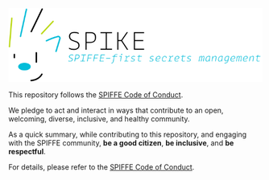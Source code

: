 ![SPIKE](docs/assets/spike-banner-lg.png)

This repository follows the [SPIFFE Code of Conduct][coc].

We pledge to act and interact in ways that contribute to an open, welcoming,
diverse, inclusive, and healthy community.

[coc]: https://github.com/spiffe/spiffe/blob/main/CODE-OF-CONDUCT.md

As a quick summary, while contributing to this repository, and engaging with
the SPIFFE community, **be a good citizen**, **be inclusive**, and 
**be respectful**. 

For details, please refer to the [SPIFFE Code of Conduct][coc].